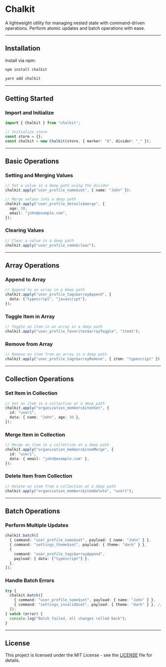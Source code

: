 # Chalkit

A lightweight utility for managing nested state with command-driven operations. Perform atomic updates and batch operations with ease.

---

## Installation

Install via npm:

```bash
npm install chalkit
```

```bash
yarn add chalkit
```

---

## Getting Started

### Import and Initialize

```typescript
import { Chalkit } from "chalkit";

// Initialize store
const store = {};
const chalkit = new Chalkit(store, { marker: "$", divider: "_" });
```

---

## Basic Operations

### Setting and Merging Values

```typescript
// Set a value in a deep path using the divider
chalkit.apply("user_profile_name$set", { name: "John" });

// Merge values into a deep path
chalkit.apply("user_profile_details$merge", {
  age: 30,
  email: "john@example.com",
});
```

### Clearing Values

```typescript
// Clear a value in a deep path
chalkit.apply("user_profile_name$clear");
```

---

## Array Operations

### Append to Array

```typescript
// Append to an array in a deep path
chalkit.apply("user_profile_tags$arrayAppend", {
  data: ["typescript", "javascript"],
});
```

### Toggle Item in Array

```typescript
// Toggle an item in an array in a deep path
chalkit.apply("user_profile_favorites$arrayToggle", "item1");
```

### Remove from Array

```typescript
// Remove an item from an array in a deep path
chalkit.apply("user_profile_tags$arrayRemove", { item: "typescript" });
```

---

## Collection Operations

### Set Item in Collection

```typescript
// Set an item in a collection at a deep path
chalkit.apply("organization_members$itemSet", {
  id: "user1",
  data: { name: "John", age: 30 },
});
```

### Merge Item in Collection

```typescript
// Merge an item in a collection at a deep path
chalkit.apply("organization_members$itemMerge", {
  id: "user1",
  data: { email: "john@example.com" },
});
```

### Delete Item from Collection

```typescript
// Delete an item from a collection at a deep path
chalkit.apply("organization_members$itemDelete", "user1");
```

---

## Batch Operations

### Perform Multiple Updates

```typescript
chalkit.batch([
  { command: "user_profile_name$set", payload: { name: "John" } },
  { command: "settings_theme$set", payload: { theme: "dark" } },
  {
    command: "user_profile_tags$arrayAppend",
    payload: { data: ["typescript"] },
  },
]);
```

### Handle Batch Errors

```typescript
try {
  chalkit.batch([
    { command: "user_profile_name$set", payload: { name: "John" } },
    { command: "settings_invalid$set", payload: { theme: "dark" } }, // Invalid operation
  ]);
} catch (error) {
  console.log("Batch failed, all changes rolled back");
}
```

---

## License

This project is licensed under the MIT License - see the [LICENSE](LICENSE) file for details.
